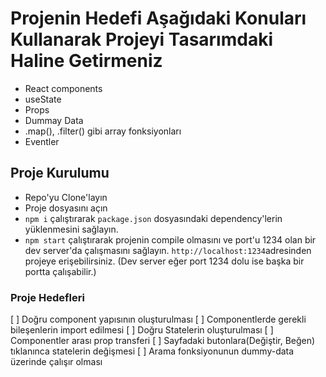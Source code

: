 # Projenin Hedefi Aşağıdaki Konuları Kullanarak Projeyi Tasarımdaki Haline Getirmeniz

- React components
- useState
- Props
- Dummay Data
- .map(), .filter() gibi array fonksiyonları
- Eventler

## Proje Kurulumu

- Repo'yu Clone'layın
- Proje dosyasını açın
- `npm i` çalıştırarak `package.json` dosyasındaki dependency'lerin yüklenmesini sağlayın.
- `npm start` çalıştırarak projenin compile olmasını ve port'u 1234 olan bir dev server'da çalışmasını sağlayın. `http://localhost:1234`adresinden projeye erişebilirsiniz. (Dev server eğer port 1234 dolu ise başka bir portta çalışabilir.)

### Proje Hedefleri

[ ] Doğru component yapısının oluşturulması
[ ] Componentlerde gerekli bileşenlerin import edilmesi
[ ] Doğru Statelerin oluşturulması
[ ] Componentler arası prop transferi
[ ] Sayfadaki butonlara(Değiştir, Beğen) tıklanınca statelerin değişmesi
[ ] Arama fonksiyonunun dummy-data üzerinde çalışır olması






